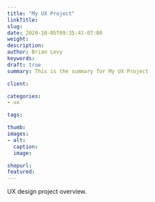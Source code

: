 ```yaml
---
title: "My UX Project"
linkTitle:
slug:
date: 2020-10-05T09:35:41-07:00
weight:
description:
author: Brian Levy
keywords:
draft: true
summary: This is the summary for My UX Project

client:

categories:
- ux

tags:

thumb:
images:
- alt:
  caption: 
  image: 

shopurl:
featured:
---
```

UX design project overview.
